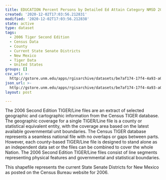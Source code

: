 ```yaml
---
title: EDUCATION Percent Persons by Detailed Ed Attain Category NMSD 2000
created: '2020-12-02T17:03:56.212831'
modified: '2020-12-02T17:03:56.212838'
state: active
type: dataset
tags:
  - 2006 Tiger Second Edition
  - Census Data
  - County
  - Current State Senate Districts
  - New Mexico
  - Tiger Data
  - United States
groups: []
csv_url: >-
  http://gstore.unm.edu/apps/rgisarchive/datasets/be7af174-17f4-4a93-a08a-88e301b7a17d/nms252data637365624_sts_view.derived.csv
json_url: >-
  http://gstore.unm.edu/apps/rgisarchive/datasets/be7af174-17f4-4a93-a08a-88e301b7a17d/nms252data637365624_sts_view.derived.json
layout: post

---
```

The 2006 Second Edition TIGER/Line files are an extract of selected geographic and cartographic information from the Census TIGER database.  The geographic coverage for a single TIGER/Line file is a county or statistical equivalent entity, with the coverage area based on the latest available governmental unit boundaries. The Census TIGER database represents a seamless national file with no overlaps or gaps between parts.  However, each county-based TIGER/Line file is designed to stand alone as an independent data set or the files can be combined to cover the whole Nation.  The 2006 Second Edition  TIGER/Line files consist of line segments representing physical features and governmental and statistical boundaries.  

This shapefile represents the current State Senate Districts for New Mexico as posted on the Census Bureau website for 2006.
